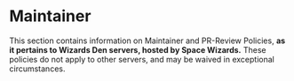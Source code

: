 # Maintainer

This section contains information on Maintainer and PR-Review Policies, **as it pertains to Wizards Den servers, hosted by Space Wizards.** These policies do not apply to other servers, and may be waived in exceptional circumstances.